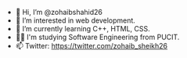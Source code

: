 - 👋 Hi, I’m @zohaibshahid26
- 👀 I’m interested in web development.
- 🌱 I’m currently learning C++, HTML, CSS.
- 👨‍🎓 I'm studying Software Engineering from PUCIT.
- 📫 Twitter: https://twitter.com/zohaib_sheikh26
<!---
zohaibshahid26/zohaibshahid26 is a ✨ special ✨ repository because its `README.md` (this file) appears on your GitHub profile.
You can click the Preview link to take a look at your changes.
--->
